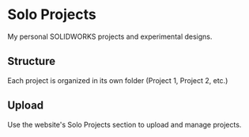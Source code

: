 # Solo Projects

My personal SOLIDWORKS projects and experimental designs.

## Structure
Each project is organized in its own folder (Project 1, Project 2, etc.)

## Upload
Use the website's Solo Projects section to upload and manage projects.
